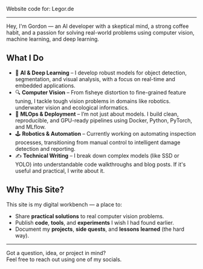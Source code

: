 Website code for: Legor.de

---

Hey, I'm Gordon — an AI developer with a skeptical mind, a strong coffee habit, and a passion for solving real-world problems using computer vision, machine learning, and deep learning.

## What I Do

- 🧠 **AI & Deep Learning** – I develop robust models for object detection, segmentation, and visual analysis, with a focus on real-time and embedded applications.
- 🔍 **Computer Vision** – From fisheye distortion to fine-grained feature tuning, I tackle tough vision problems in domains like robotics. underwater vision and ecological informatics.
- 🧰 **MLOps & Deployment** – I’m not just about models. I build clean, reproducible, and GPU-ready pipelines using Docker, Python, PyTorch, and MLflow.
- 🕹️ **Robotics & Automation** – Currently working on automating inspection processes, transitioning from manual control to intelligent damage detection and reporting.
- ✍️ **Technical Writing** – I break down complex models (like SSD or YOLO) into understandable code walkthroughs and blog posts. If it's useful and practical, I write about it.

## Why This Site?

This site is my digital workbench — a place to:

- Share **practical solutions** to real computer vision problems.
- Publish **code**, **tools**, and **experiments** I wish I had found earlier.
- Document my **projects**, **side quests**, and **lessons learned** (the hard way).

---

Got a question, idea, or project in mind?  
Feel free to reach out using one of my socials.

